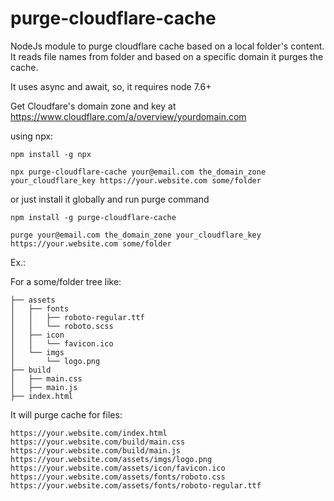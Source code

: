 # purge-cloudflare-cache

NodeJs module to purge cloudflare cache based on a local folder's content. It reads file names from folder and based on a specific domain it purges the cache.

It uses async and await, so, it requires node 7.6+

Get Cloudfare's domain zone and key at https://www.cloudflare.com/a/overview/yourdomain.com

using npx:

`npm install -g npx`

`npx purge-cloudflare-cache your@email.com the_domain_zone your_cloudflare_key https://your.website.com some/folder`

or just install it globally and run purge command

`npm install -g purge-cloudflare-cache`

`purge your@email.com the_domain_zone your_cloudflare_key https://your.website.com some/folder`

Ex.:

For a some/folder tree like:

```
├── assets
│   ├── fonts
│   │   ├── roboto-regular.ttf
│   │   └── roboto.scss
│   ├── icon
│   │   └── favicon.ico
│   └── imgs
│       └── logo.png
├── build
│   ├── main.css
│   ├── main.js
├── index.html

```

It will purge cache for files:

```
https://your.website.com/index.html
https://your.website.com/build/main.css
https://your.website.com/build/main.js
https://your.website.com/assets/imgs/logo.png
https://your.website.com/assets/icon/favicon.ico
https://your.website.com/assets/fonts/roboto.css
https://your.website.com/assets/fonts/roboto-regular.ttf
```
